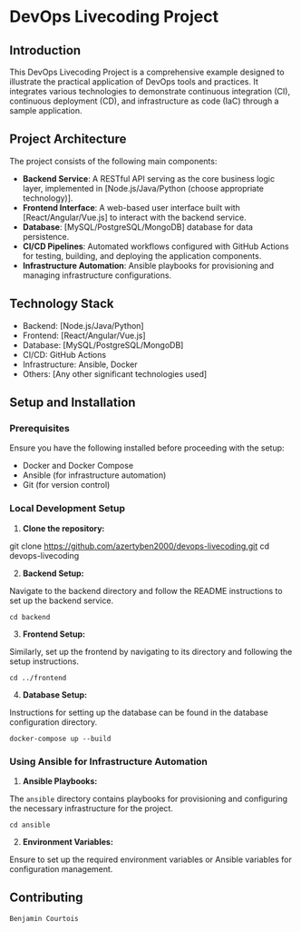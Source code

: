 # DevOps Livecoding Project

## Introduction

This DevOps Livecoding Project is a comprehensive example designed to illustrate the practical application of DevOps tools and practices. It integrates various technologies to demonstrate continuous integration (CI), continuous deployment (CD), and infrastructure as code (IaC) through a sample application.

## Project Architecture

The project consists of the following main components:

- **Backend Service**: A RESTful API serving as the core business logic layer, implemented in [Node.js/Java/Python (choose appropriate technology)].
- **Frontend Interface**: A web-based user interface built with [React/Angular/Vue.js] to interact with the backend service.
- **Database**: [MySQL/PostgreSQL/MongoDB] database for data persistence.
- **CI/CD Pipelines**: Automated workflows configured with GitHub Actions for testing, building, and deploying the application components.
- **Infrastructure Automation**: Ansible playbooks for provisioning and managing infrastructure configurations.

## Technology Stack

- Backend: [Node.js/Java/Python]
- Frontend: [React/Angular/Vue.js]
- Database: [MySQL/PostgreSQL/MongoDB]
- CI/CD: GitHub Actions
- Infrastructure: Ansible, Docker
- Others: [Any other significant technologies used]

## Setup and Installation

### Prerequisites

Ensure you have the following installed before proceeding with the setup:

- Docker and Docker Compose
- Ansible (for infrastructure automation)
- Git (for version control)

### Local Development Setup

1. **Clone the repository:**

git clone https://github.com/azertyben2000/devops-livecoding.git
cd devops-livecoding


2. **Backend Setup:**

Navigate to the backend directory and follow the README instructions to set up the backend service.

`cd backend`

3. **Frontend Setup:**

Similarly, set up the frontend by navigating to its directory and following the setup instructions.

`cd ../frontend`


4. **Database Setup:**

Instructions for setting up the database can be found in the database configuration directory.

`docker-compose up --build`


### Using Ansible for Infrastructure Automation

1. **Ansible Playbooks:**

The `ansible` directory contains playbooks for provisioning and configuring the necessary infrastructure for the project.

`cd ansible`


2. **Environment Variables:**

Ensure to set up the required environment variables or Ansible variables for configuration management.


## Contributing

`Benjamin Courtois`




